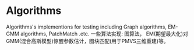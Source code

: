 # Algorithms
Algorithms's implementions for testing including Graph algorithms, EM-GMM algorithms, PatchMatch .etc.
一些算法实现: 图算法， EM(期望最大化)对GMM(混合高斯模型)惊醒参数估计，图块匹配(用于PMVS三维重建)等。
